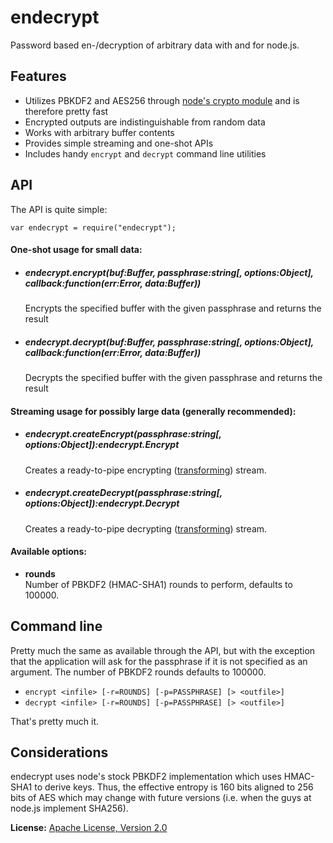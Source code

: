 endecrypt
=========
Password based en-/decryption of arbitrary data with and for node.js.

Features
--------
* Utilizes PBKDF2 and AES256 through [node's crypto module](http://nodejs.org/api/crypto.html) and is therefore pretty fast
* Encrypted outputs are indistinguishable from random data
* Works with arbitrary buffer contents
* Provides simple streaming and one-shot APIs
* Includes handy `encrypt` and `decrypt` command line utilities

API
---
The API is quite simple:

`var endecrypt = require("endecrypt");`

#### One-shot usage for small data:

* ##### endecrypt.encrypt(buf:Buffer, passphrase:string[, options:Object], callback:function(err:Error, data:Buffer))  
  Encrypts the specified buffer with the given passphrase and returns the result
  
* ##### endecrypt.decrypt(buf:Buffer, passphrase:string[, options:Object], callback:function(err:Error, data:Buffer))  
  Decrypts the specified buffer with the given passphrase and returns the result
    
#### Streaming usage for possibly large data (generally recommended):

* ##### endecrypt.createEncrypt(passphrase:string[, options:Object]):endecrypt.Encrypt  
  Creates a ready-to-pipe encrypting ([transforming](http://nodejs.org/api/stream.html#stream_class_stream_transform_1)) stream.
  
* ##### endecrypt.createDecrypt(passphrase:string[, options:Object]):endecrypt.Decrypt  
  Creates a ready-to-pipe decrypting ([transforming](http://nodejs.org/api/stream.html#stream_class_stream_transform_1)) stream.
  
#### Available options:  
* **rounds**  
  Number of PBKDF2 (HMAC-SHA1) rounds to perform, defaults to 100000.
    
Command line
------------
Pretty much the same as available through the API, but with the exception that the application will ask for the
passphrase if it is not specified as an argument. The number of PBKDF2 rounds defaults to 100000.

* `encrypt <infile> [-r=ROUNDS] [-p=PASSPHRASE] [> <outfile>]`
* `decrypt <infile> [-r=ROUNDS] [-p=PASSPHRASE] [> <outfile>]`

That's pretty much it.

Considerations
--------------
endecrypt uses node's stock PBKDF2 implementation which uses HMAC-SHA1 to derive keys. Thus, the effective entropy is
160 bits aligned to 256 bits of AES which may change with future versions (i.e. when the guys at node.js implement
SHA256).

**License:** [Apache License, Version 2.0](http://opensource.org/licenses/Apache-2.0)
